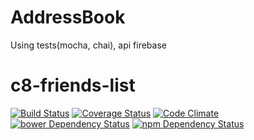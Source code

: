 # AddressBook
Using tests(mocha, chai), api firebase



# c8-friends-list

[![Build Status](https://travis-ci.org/sscotth/c8-friends-list.svg?branch=master)](https://travis-ci.org/sscotth/c8-friends-list)
[![Coverage Status](https://coveralls.io/repos/sscotth/c8-friends-list/badge.svg)](https://coveralls.io/r/sscotth/c8-friends-list)
[![Code Climate](https://codeclimate.com/github/sscotth/c8-friends-list/badges/gpa.svg)](https://codeclimate.com/github/sscotth/c8-friends-list)
[![bower Dependency Status](https://www.versioneye.com/user/projects/54d26e543ca084953100013b/badge.svg?style=flat)](https://www.versioneye.com/user/projects/54d26e543ca084953100013b)
[![npm Dependency Status](https://www.versioneye.com/user/projects/54d26dcd3ca0840b1900010b/badge.svg?style=flat)](https://www.versioneye.com/user/projects/54d26dcd3ca0840b1900010b)
